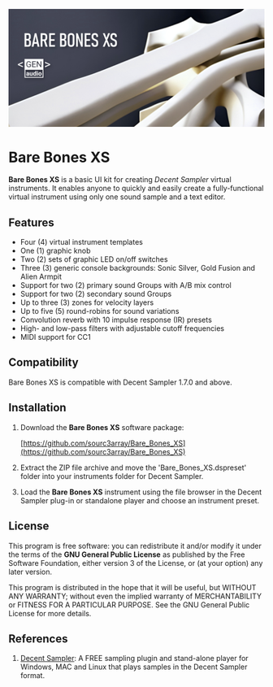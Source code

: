 ![Bare Bones XS - UI Kit for Decent Sampler](/Bare_Bones_XS.dsbundle/UI/Bare_Bones_XS.png)

# Bare Bones XS

**Bare Bones XS** is a basic UI kit for creating *Decent Sampler* virtual instruments. It enables anyone to quickly and easily create a fully-functional virtual instrument using only one sound sample and a text editor.

## Features

 - Four (4) virtual instrument templates
 - One (1) graphic knob
 - Two (2) sets of graphic LED on/off switches
 - Three (3) generic console backgrounds: Sonic Silver, Gold Fusion and Alien Armpit
 - Support for two (2) primary sound Groups with A/B mix control
 - Support for two (2) secondary sound Groups
 - Up to three (3) zones for velocity layers
 - Up to five (5) round-robins for sound variations
 - Convolution reverb with 10 impulse response (IR) presets
 - High- and low-pass filters with adjustable cutoff frequencies
 - MIDI support for CC1
 
 
 ## Compatibility

Bare Bones XS is compatible with Decent Sampler 1.7.0 and above.


## Installation
 
1. Download the **Bare Bones XS** software package:

   [https://github.com/sourc3array/Bare_Bones_XS](https://github.com/sourc3array/Bare_Bones_XS)

2. Extract the ZIP file archive and move the 'Bare_Bones_XS.dspreset' folder into your instruments folder for Decent Sampler.

3. Load the **Bare Bones XS** instrument using the file browser in the Decent Sampler plug-in or standalone player and choose an instrument preset.
 
 ## License

This program is free software: you can redistribute it and/or modify it under the terms of the **GNU General Public License** as published by the Free Software Foundation, either version 3 of the License, or (at your option) any later version.

This program is distributed in the hope that it will be useful, but WITHOUT ANY WARRANTY; without even the implied warranty of MERCHANTABILITY or FITNESS FOR A PARTICULAR PURPOSE. See the GNU General Public License for more details.
 
 ## References
 
 1. [Decent Sampler](https://www.decentsamples.com/product/decent-sampler-plugin/): A FREE sampling plugin and stand-alone player for Windows, MAC and Linux that plays samples in the Decent Sampler format.
 
